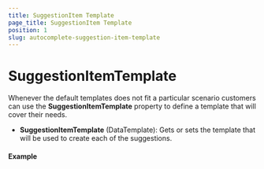 ```yaml
---
title: SuggestionItem Template
page_title: SuggestionItem Template
position: 1
slug: autocomplete-suggestion-item-template
---
```


# SuggestionItemTemplate

Whenever the default templates does not fit a particular scenario customers can use the **SuggestionItemTemplate** property to define a template that will cover their needs.

- **SuggestionItemTemplate** (DataTemplate): Gets or sets the template that will be used to create each of the suggestions.

#### Example

<snippet id='autocomplete-suggestion-item-template'/>